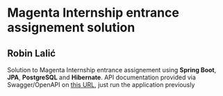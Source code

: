 # Magenta Internship entrance assignement solution
## Robin Lalić 
Solution to Magenta Internship entrance assignement using **Spring Boot**, **JPA**, **PostgreSQL** and **Hibernate**.
API documentation provided via Swagger/OpenAPI on [this URL](http://localhost:8081/swagger-ui/index.html), just run the application previously
